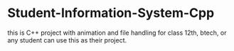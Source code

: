 # Student-Information-System-Cpp
this is C++ project with animation and file handling for class 12th, btech, or any student can use this as their project.
